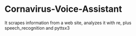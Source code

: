 # Cornavirus-Voice-Assistant
It scrapes information from a web site, analyzes it with re, plus speech_recognition and pyttsx3
